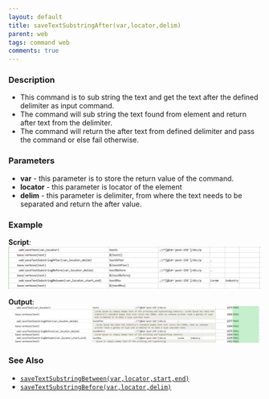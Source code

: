 ```yaml
---
layout: default
title: saveTextSubstringAfter(var,locator,delim)
parent: web
tags: command web
comments: true
---
```


### Description

- This command is to sub string the text and get the text after the defined delimiter as input command.
- The command will sub string the text found from element and return after text from the delimiter.
- The command will return the after text from defined delimiter and pass the command or else fail otherwise.

### Parameters

- **var** - this parameter is to store the return value of the command.
- **locator** - this parameter is locator of the element
- **delim** - this parameter is delimiter, from where the text needs to be separated and return the after value.

### Example

**Script**:<br/>
![](image/saveTextSubstringAfter_01.png)

**Output**:<br/>
![](image/saveTextSubstringAfter_02.png)

### See Also

- [`saveTextSubstringBetween(var,locator,start,end)`](saveTextSubstringBetween(var,locator,start,end))
- [`saveTextSubstringBefore(var,locator,delim)`](saveTextSubstringBefore(var,locator,delim))
